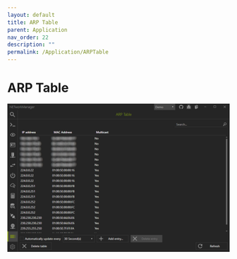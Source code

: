 ```yaml
---
layout: default
title: ARP Table
parent: Application
nav_order: 22
description: ""
permalink: /Application/ARPTable
---
```

# ARP Table

![ARPTable](22_ARPTable.png)